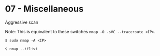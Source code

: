 # 07 - Miscellaneous

Aggressive scan

Note: This is equivalent to these switches `nmap -O -sVC --traceroute <IP>`.

```
$ sudo nmap -A <IP>

$ nmap --iflist
```